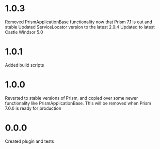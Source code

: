 # 1.0.3
Removed PrismApplicationBase functionality now that Prism 7.1 is out and stable
Updated ServiceLocator version to the latest 2.0.4
Updated to latest Castle Windsor 5.0

# 1.0.1
Added build scripts

# 1.0.0
Reverted to stable versions of Prism, and copied over some newer functionality like PrismApplicationBase.
This will be removed when Prism 7.0.0 is ready for production

# 0.0.0 #
Created plugin and tests